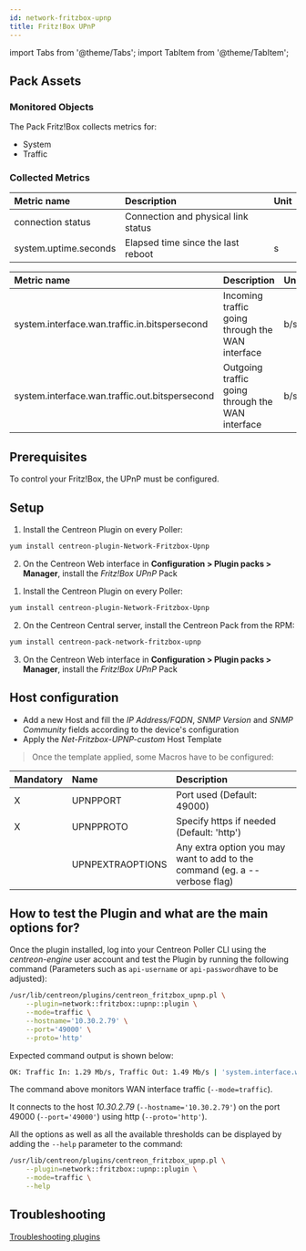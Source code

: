```yaml
---
id: network-fritzbox-upnp
title: Fritz!Box UPnP
---
```

import Tabs from '@theme/Tabs';
import TabItem from '@theme/TabItem';


## Pack Assets

### Monitored Objects

The Pack Fritz!Box collects metrics for:
* System
* Traffic

### Collected Metrics

<Tabs groupId="sync">
<TabItem value="System" label="System">

| Metric name           | Description                         | Unit  |
| :-------------------- | :---------------------------------- | :---- |
| connection status     | Connection and physical link status |       |
| system.uptime.seconds | Elapsed time since the last reboot  | s     |

</TabItem>
<TabItem value="Traffic" label="Traffic">

| Metric name                                    | Description                                      | Unit  |
| :--------------------------------------------- | :----------------------------------------------- | :---- |
| system.interface.wan.traffic.in.bitspersecond  | Incoming traffic going through the WAN interface | b/s   |
| system.interface.wan.traffic.out.bitspersecond | Outgoing traffic going through the WAN interface | b/s   |

</TabItem>
</Tabs>

## Prerequisites

To control your Fritz!Box, the UPnP must be configured.

## Setup

<Tabs groupId="sync">
<TabItem value="Online IMP Licence & IT100 Editions" label="Online IMP Licence & IT100 Editions">

1. Install the Centreon Plugin on every Poller:

```bash
yum install centreon-plugin-Network-Fritzbox-Upnp
```

2. On the Centreon Web interface in **Configuration > Plugin packs > Manager**, install the *Fritz!Box UPnP* Pack

</TabItem>
<TabItem value="Offline IMP License" label="Offline IMP License">

1. Install the Centreon Plugin on every Poller:

```bash
yum install centreon-plugin-Network-Fritzbox-Upnp
```

2. On the Centreon Central server, install the Centreon Pack from the RPM:

```bash
yum install centreon-pack-network-fritzbox-upnp
```

3. On the Centreon Web interface in **Configuration > Plugin packs > Manager**, install the *Fritz!Box UPnP* Pack

</TabItem>
</Tabs>

## Host configuration

* Add a new Host and fill the *IP Address/FQDN*, *SNMP Version* and *SNMP Community* fields according to the device's configuration
* Apply the *Net-Fritzbox-UPNP-custom* Host Template

> Once the template applied, some Macros have to be configured:

| Mandatory | Name             | Description                                                                |
| :-------- | :--------------- | :------------------------------------------------------------------------- |
| X         | UPNPPORT         | Port used (Default: 49000)                                                 |
| X         | UPNPPROTO        | Specify https if needed (Default: 'http')                                  |
|           | UPNPEXTRAOPTIONS | Any extra option you may want to add to the command (eg. a --verbose flag) |

## How to test the Plugin and what are the main options for?

Once the plugin installed, log into your Centreon Poller CLI using the *centreon-engine* user account
and test the Plugin by running the following command (Parameters such as ```api-username``` or ```api-password```have to be adjusted):

```bash
/usr/lib/centreon/plugins/centreon_fritzbox_upnp.pl \
    --plugin=network::fritzbox::upnp::plugin \
    --mode=traffic \
    --hostname='10.30.2.79' \
    --port='49000' \
    --proto='http'
```

Expected command output is shown below:

```bash
OK: Traffic In: 1.29 Mb/s, Traffic Out: 1.49 Mb/s | 'system.interface.wan.traffic.in.bitspersecond'=1287234b/s;;;0;10000000 'system.interface.wan.traffic.in.bitspersecond'=1487235b/s;;;0;10000000
```

The command above monitors WAN interface traffic (```--mode=traffic```).

It connects to the host _10.30.2.79_ (```--hostname='10.30.2.79'```) on the port 49000 (```--port='49000'```) using http (```--proto='http'```).

All the options as well as all the available thresholds can be displayed by adding the  ```--help```
parameter to the command:

```bash
/usr/lib/centreon/plugins/centreon_fritzbox_upnp.pl \
    --plugin=network::fritzbox::upnp::plugin \
    --mode=traffic \
    --help
```

## Troubleshooting

[Troubleshooting plugins](../tutorials/troubleshooting-plugins)

